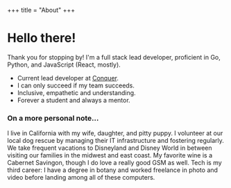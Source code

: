 +++
title = "About"
+++

# Hello there!

Thank you for stopping by! I'm a full stack lead developer, proficient in Go, Python, and JavaScript (React, mostly). 
- Current lead developer at [Conquer](conquer.io).
- I can only succeed if my team succeeds. 
- Inclusive, empathetic and understanding.
- Forever a student and always a mentor. 

### On a more personal note...
I live in California with my wife, daughter, and pitty puppy. I volunteer at our local dog rescue by managing their IT infrastructure and fostering regularly. We take frequent vacations to Disneyland and Disney World in between visiting our families in the midwest and east coast. My favorite wine is a Cabernet Savingon, though I do love a really good GSM as well. Tech is my third career: I have a degree in botany and worked freelance in photo and video before landing among all of these computers. 